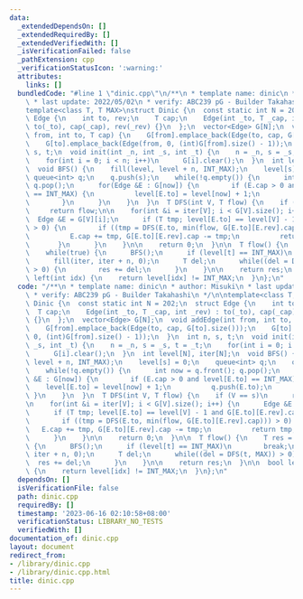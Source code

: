 ```yaml
---
data:
  _extendedDependsOn: []
  _extendedRequiredBy: []
  _extendedVerifiedWith: []
  _isVerificationFailed: false
  _pathExtension: cpp
  _verificationStatusIcon: ':warning:'
  attributes:
    links: []
  bundledCode: "#line 1 \"dinic.cpp\"\n/**\n * template name: dinic\n * author: Misuki\n\
    \ * last update: 2022/05/02\n * verify: ABC239 pG - Builder Takahashi\n */\n\n\
    template<class T, T MAX>\nstruct Dinic {\n  const static int N = 202;\n  struct\
    \ Edge {\n    int to, rev;\n    T cap;\n    Edge(int _to, T _cap, int _rev) :\
    \ to(_to), cap(_cap), rev(_rev) {}\n  };\n  vector<Edge> G[N];\n  void addEdge(int\
    \ from, int to, T cap) {\n    G[from].emplace_back(Edge(to, cap, G[to].size()));\n\
    \    G[to].emplace_back(Edge(from, 0, (int)G[from].size() - 1));\n  }\n  int n,\
    \ s, t;\n  void init(int _n, int _s, int _t) {\n    n = _n, s = _s, t = _t;\n\
    \    for(int i = 0; i < n; i++)\n      G[i].clear();\n  }\n  int level[N], iter[N];\n\
    \  void BFS() {\n    fill(level, level + n, INT_MAX);\n    level[s] = 0;\n   \
    \ queue<int> q;\n    q.push(s);\n    while(!q.empty()) {\n      int now = q.front();\
    \ q.pop();\n      for(Edge &E : G[now]) {\n        if (E.cap > 0 and level[E.to]\
    \ == INT_MAX) {\n          level[E.to] = level[now] + 1;\n          q.push(E.to);\n\
    \        }\n      }\n    }\n  }\n  T DFS(int V, T flow) {\n    if (V == s)\n \
    \     return flow;\n\n    for(int &i = iter[V]; i < G[V].size(); i++) {\n    \
    \  Edge &E = G[V][i];\n      if (T tmp; level[E.to] == level[V] - 1 and G[E.to][E.rev].cap\
    \ > 0) {\n        if ((tmp = DFS(E.to, min(flow, G[E.to][E.rev].cap))) > 0) {\n\
    \          E.cap += tmp, G[E.to][E.rev].cap -= tmp;\n          return tmp;\n \
    \       }\n      }\n    }\n\n    return 0;\n  }\n\n  T flow() {\n    T res = 0;\n\
    \    while(true) {\n      BFS();\n      if (level[t] == INT_MAX)\n        break;\n\
    \      fill(iter, iter + n, 0);\n      T del;\n      while((del = DFS(t, MAX))\
    \ > 0) {\n        res += del;\n      }\n    }\n\n    return res;\n  }\n\n  bool\
    \ left(int idx) {\n    return level[idx] != INT_MAX;\n  }\n};\n"
  code: "/**\n * template name: dinic\n * author: Misuki\n * last update: 2022/05/02\n\
    \ * verify: ABC239 pG - Builder Takahashi\n */\n\ntemplate<class T, T MAX>\nstruct\
    \ Dinic {\n  const static int N = 202;\n  struct Edge {\n    int to, rev;\n  \
    \  T cap;\n    Edge(int _to, T _cap, int _rev) : to(_to), cap(_cap), rev(_rev)\
    \ {}\n  };\n  vector<Edge> G[N];\n  void addEdge(int from, int to, T cap) {\n\
    \    G[from].emplace_back(Edge(to, cap, G[to].size()));\n    G[to].emplace_back(Edge(from,\
    \ 0, (int)G[from].size() - 1));\n  }\n  int n, s, t;\n  void init(int _n, int\
    \ _s, int _t) {\n    n = _n, s = _s, t = _t;\n    for(int i = 0; i < n; i++)\n\
    \      G[i].clear();\n  }\n  int level[N], iter[N];\n  void BFS() {\n    fill(level,\
    \ level + n, INT_MAX);\n    level[s] = 0;\n    queue<int> q;\n    q.push(s);\n\
    \    while(!q.empty()) {\n      int now = q.front(); q.pop();\n      for(Edge\
    \ &E : G[now]) {\n        if (E.cap > 0 and level[E.to] == INT_MAX) {\n      \
    \    level[E.to] = level[now] + 1;\n          q.push(E.to);\n        }\n     \
    \ }\n    }\n  }\n  T DFS(int V, T flow) {\n    if (V == s)\n      return flow;\n\
    \n    for(int &i = iter[V]; i < G[V].size(); i++) {\n      Edge &E = G[V][i];\n\
    \      if (T tmp; level[E.to] == level[V] - 1 and G[E.to][E.rev].cap > 0) {\n\
    \        if ((tmp = DFS(E.to, min(flow, G[E.to][E.rev].cap))) > 0) {\n       \
    \   E.cap += tmp, G[E.to][E.rev].cap -= tmp;\n          return tmp;\n        }\n\
    \      }\n    }\n\n    return 0;\n  }\n\n  T flow() {\n    T res = 0;\n    while(true)\
    \ {\n      BFS();\n      if (level[t] == INT_MAX)\n        break;\n      fill(iter,\
    \ iter + n, 0);\n      T del;\n      while((del = DFS(t, MAX)) > 0) {\n      \
    \  res += del;\n      }\n    }\n\n    return res;\n  }\n\n  bool left(int idx)\
    \ {\n    return level[idx] != INT_MAX;\n  }\n};\n"
  dependsOn: []
  isVerificationFile: false
  path: dinic.cpp
  requiredBy: []
  timestamp: '2023-06-16 02:10:58+08:00'
  verificationStatus: LIBRARY_NO_TESTS
  verifiedWith: []
documentation_of: dinic.cpp
layout: document
redirect_from:
- /library/dinic.cpp
- /library/dinic.cpp.html
title: dinic.cpp
---
```

